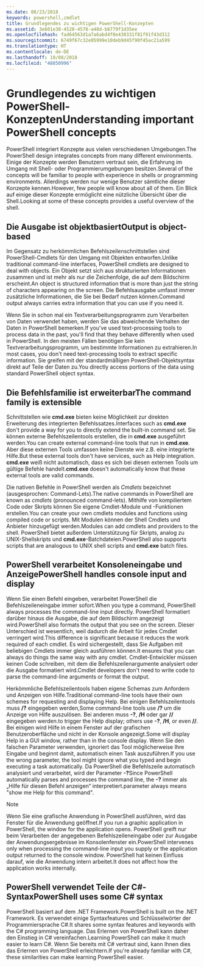 ```yaml
---
ms.date: 08/23/2018
keywords: powershell,cmdlet
title: Grundlegendes zu wichtigen PowerShell-Konzepten
ms.assetid: 3e601e38-4520-4578-a48d-b6779f1d35ee
ms.openlocfilehash: fad64563d1a7a6abd4f0e430331f81f91f43d312
ms.sourcegitcommit: 6749f67c32e05999e10deb9d45f90f45ac21a599
ms.translationtype: HT
ms.contentlocale: de-DE
ms.lasthandoff: 10/08/2018
ms.locfileid: "48850996"
---
```

# <a name="understanding-important-powershell-concepts"></a><span data-ttu-id="0f5af-103">Grundlegendes zu wichtigen PowerShell-Konzepten</span><span class="sxs-lookup"><span data-stu-id="0f5af-103">Understanding important PowerShell concepts</span></span>

<span data-ttu-id="0f5af-104">PowerShell integriert Konzepte aus vielen verschiedenen Umgebungen.</span><span class="sxs-lookup"><span data-stu-id="0f5af-104">The PowerShell design integrates concepts from many different environments.</span></span> <span data-ttu-id="0f5af-105">Einige der Konzepte werden Benutzern vertraut sein, die Erfahrung im Umgang mit Shell- oder Programmierumgebungen besitzen.</span><span class="sxs-lookup"><span data-stu-id="0f5af-105">Several of the concepts will be familiar to people with experience in shells or programming environments.</span></span> <span data-ttu-id="0f5af-106">Allerdings werden nur wenige Benutzer sämtliche dieser Konzepte kennen.</span><span class="sxs-lookup"><span data-stu-id="0f5af-106">However, few people will know about all of them.</span></span> <span data-ttu-id="0f5af-107">Ein Blick auf einige dieser Konzepte ermöglicht eine nützliche Übersicht über die Shell.</span><span class="sxs-lookup"><span data-stu-id="0f5af-107">Looking at some of these concepts provides a useful overview of the shell.</span></span>

## <a name="output-is-object-based"></a><span data-ttu-id="0f5af-108">Die Ausgabe ist objektbasiert</span><span class="sxs-lookup"><span data-stu-id="0f5af-108">Output is object-based</span></span>

<span data-ttu-id="0f5af-109">Im Gegensatz zu herkömmlichen Befehlszeilenschnittstellen sind PowerShell-Cmdlets für den Umgang mit Objekten entworfen.</span><span class="sxs-lookup"><span data-stu-id="0f5af-109">Unlike traditional command-line interfaces, PowerShell cmdlets are designed to deal with objects.</span></span>
<span data-ttu-id="0f5af-110">Ein Objekt setzt sich aus strukturierten Informationen zusammen und ist mehr als nur die Zeichenfolge, die auf dem Bildschirm erscheint.</span><span class="sxs-lookup"><span data-stu-id="0f5af-110">An object is structured information that is more than just the string of characters appearing on the screen.</span></span> <span data-ttu-id="0f5af-111">Die Befehlsausgabe umfasst immer zusätzliche Informationen, die Sie bei Bedarf nutzen können.</span><span class="sxs-lookup"><span data-stu-id="0f5af-111">Command output always carries extra information that you can use if you need it.</span></span>

<span data-ttu-id="0f5af-112">Wenn Sie in schon mal ein Textverarbeitungsprogramm zum Verarbeiten von Daten verwendet haben, werden Sie das abweichende Verhalten der Daten in PowerShell bemerken.</span><span class="sxs-lookup"><span data-stu-id="0f5af-112">If you've used text-processing tools to process data in the past, you'll find that they behave differently when used in PowerShell.</span></span> <span data-ttu-id="0f5af-113">In den meisten Fällen benötigen Sie kein Textverarbeitungsprogramm, um bestimmte Informationen zu extrahieren.</span><span class="sxs-lookup"><span data-stu-id="0f5af-113">In most cases, you don't need text-processing tools to extract specific information.</span></span> <span data-ttu-id="0f5af-114">Sie greifen mit der standardmäßigen PowerShell-Objektsyntax direkt auf Teile der Daten zu.</span><span class="sxs-lookup"><span data-stu-id="0f5af-114">You directly access portions of the data using standard PowerShell object syntax.</span></span>

## <a name="the-command-family-is-extensible"></a><span data-ttu-id="0f5af-115">Die Befehlsfamilie ist erweiterbar</span><span class="sxs-lookup"><span data-stu-id="0f5af-115">The command family is extensible</span></span>

<span data-ttu-id="0f5af-116">Schnittstellen wie **cmd.exe** bieten keine Möglichkeit zur direkten Erweiterung des integrierten Befehlssatzes.</span><span class="sxs-lookup"><span data-stu-id="0f5af-116">Interfaces such as **cmd.exe** don't provide a way for you to directly extend the built-in command set.</span></span> <span data-ttu-id="0f5af-117">Sie können externe Befehlszeilentools erstellen, die in **cmd.exe** ausgeführt werden.</span><span class="sxs-lookup"><span data-stu-id="0f5af-117">You can create external command-line tools that run in **cmd.exe**.</span></span> <span data-ttu-id="0f5af-118">Aber diese externen Tools umfassen keine Dienste wie z.B. eine integrierte Hilfe.</span><span class="sxs-lookup"><span data-stu-id="0f5af-118">But these external tools don't have services, such as Help integration.</span></span> <span data-ttu-id="0f5af-119">**cmd.exe** weiß nicht automatisch, dass es sich bei diesen externen Tools um gültige Befehle handelt.</span><span class="sxs-lookup"><span data-stu-id="0f5af-119">**cmd.exe** doesn't automatically know that these external tools are valid commands.</span></span>

<span data-ttu-id="0f5af-120">Die nativen Befehle in PowerShell werden als *Cmdlets* bezeichnet (ausgesprochen: Command-Lets).</span><span class="sxs-lookup"><span data-stu-id="0f5af-120">The native commands in PowerShell are known as *cmdlets* (pronounced command-lets).</span></span> <span data-ttu-id="0f5af-121">Mithilfe von kompiliertem Code oder Skripts können Sie eigene Cmdlet-Module und -Funktionen erstellen.</span><span class="sxs-lookup"><span data-stu-id="0f5af-121">You can create your own cmdlets modules and functions using compiled code or scripts.</span></span> <span data-ttu-id="0f5af-122">Mit Modulen können der Shell Cmdlets und Anbieter hinzugefügt werden.</span><span class="sxs-lookup"><span data-stu-id="0f5af-122">Modules can add cmdlets and providers to the shell.</span></span> <span data-ttu-id="0f5af-123">PowerShell bietet außerdem Unterstützung für Skripts, analog zu UNIX-Shellskripts und **cmd.exe**-Batchdateien.</span><span class="sxs-lookup"><span data-stu-id="0f5af-123">PowerShell also supports scripts that are analogous to UNIX shell scripts and **cmd.exe** batch files.</span></span>

## <a name="powershell-handles-console-input-and-display"></a><span data-ttu-id="0f5af-124">PowerShell verarbeitet Konsoleneingabe und Anzeige</span><span class="sxs-lookup"><span data-stu-id="0f5af-124">PowerShell handles console input and display</span></span>

<span data-ttu-id="0f5af-125">Wenn Sie einen Befehl eingeben, verarbeitet PowerShell die Befehlszeileneingabe immer sofort.</span><span class="sxs-lookup"><span data-stu-id="0f5af-125">When you type a command, PowerShell always processes the command-line input directly.</span></span> <span data-ttu-id="0f5af-126">PowerShell formatiert darüber hinaus die Ausgabe, die auf dem Bildschirm angezeigt wird.</span><span class="sxs-lookup"><span data-stu-id="0f5af-126">PowerShell also formats the output that you see on the screen.</span></span> <span data-ttu-id="0f5af-127">Dieser Unterschied ist wesentlich, weil dadurch die Arbeit für jedes Cmdlet verringert wird.</span><span class="sxs-lookup"><span data-stu-id="0f5af-127">This difference is significant because it reduces the work required of each cmdlet.</span></span> <span data-ttu-id="0f5af-128">Es wird sichergestellt, dass Sie Aufgaben mit beliebigen Cmdlets immer gleich ausführen können.</span><span class="sxs-lookup"><span data-stu-id="0f5af-128">It ensures that you can always do things the same way with any cmdlet.</span></span> <span data-ttu-id="0f5af-129">Cmdlet-Entwickler müssen keinen Code schreiben, mit dem die Befehlszeilenargumente analysiert oder die Ausgabe formatiert wird.</span><span class="sxs-lookup"><span data-stu-id="0f5af-129">Cmdlet developers don't need to write code to parse the command-line arguments or format the output.</span></span>

<span data-ttu-id="0f5af-130">Herkömmliche Befehlszeilentools haben eigene Schemas zum Anfordern und Anzeigen von Hilfe.</span><span class="sxs-lookup"><span data-stu-id="0f5af-130">Traditional command-line tools have their own schemes for requesting and displaying Help.</span></span> <span data-ttu-id="0f5af-131">Bei einigen Befehlszeilentools muss **/?** eingegeben werden,</span><span class="sxs-lookup"><span data-stu-id="0f5af-131">Some command-line tools use **/?**</span></span> <span data-ttu-id="0f5af-132">um die Anzeige von Hilfe auszulösen. Bei anderen muss **-?**, **/H** oder gar **//** eingegeben werden.</span><span class="sxs-lookup"><span data-stu-id="0f5af-132">to trigger the Help display; others use **-?**, **/H**, or even **//**.</span></span> <span data-ttu-id="0f5af-133">Bei einigen wird Hilfe in einem Fenster auf der grafischen Benutzeroberfläche und nicht in der Konsole angezeigt.</span><span class="sxs-lookup"><span data-stu-id="0f5af-133">Some will display Help in a GUI window, rather than in the console display.</span></span> <span data-ttu-id="0f5af-134">Wenn Sie den falschen Parameter verwenden, ignoriert das Tool möglicherweise Ihre Eingabe und beginnt damit, automatisch einen Task auszuführen.</span><span class="sxs-lookup"><span data-stu-id="0f5af-134">If you use the wrong parameter, the tool might ignore what you typed and begin executing a task automatically.</span></span>
<span data-ttu-id="0f5af-135">Da PowerShell die Befehlszeile automatisch analysiert und verarbeitet, wird der Parameter **-?**</span><span class="sxs-lookup"><span data-stu-id="0f5af-135">Since PowerShell automatically parses and processes the command line, the **-?**</span></span> <span data-ttu-id="0f5af-136">immer als „Hilfe für diesen Befehl anzeigen“ interpretiert.</span><span class="sxs-lookup"><span data-stu-id="0f5af-136">parameter always means "show me Help for this command".</span></span>

> [!NOTE]
> <span data-ttu-id="0f5af-137">Wenn Sie eine grafische Anwendung in PowerShell ausführen, wird das Fenster für die Anwendung geöffnet.</span><span class="sxs-lookup"><span data-stu-id="0f5af-137">If you run a graphic application in PowerShell, the window for the application opens.</span></span>
> <span data-ttu-id="0f5af-138">PowerShell greift nur beim Verarbeiten der angegebenen Befehlszeileneingabe oder zur Ausgabe der Anwendungsergebnisse im Konsolenfenster ein.</span><span class="sxs-lookup"><span data-stu-id="0f5af-138">PowerShell intervenes only when processing the command-line input you supply or the application output returned to the console window.</span></span> <span data-ttu-id="0f5af-139">PowerShell hat keinen Einfluss darauf, wie die Anwendung intern arbeitet.</span><span class="sxs-lookup"><span data-stu-id="0f5af-139">It does not affect how the application works internally.</span></span>

## <a name="powershell-uses-some-c-syntax"></a><span data-ttu-id="0f5af-140">PowerShell verwendet Teile der C#-Syntax</span><span class="sxs-lookup"><span data-stu-id="0f5af-140">PowerShell uses some C# syntax</span></span>

<span data-ttu-id="0f5af-141">PowerShell basiert auf dem .NET Framework.</span><span class="sxs-lookup"><span data-stu-id="0f5af-141">PowerShell is built on the .NET Framework.</span></span> <span data-ttu-id="0f5af-142">Es verwendet einige Syntaxfeatures und Schlüsselwörter der Programmiersprache C#.</span><span class="sxs-lookup"><span data-stu-id="0f5af-142">It shares some syntax features and keywords with the C# programming language.</span></span> <span data-ttu-id="0f5af-143">Das Erlernen von PowerShell kann daher den Einstieg in C# vereinfachen.</span><span class="sxs-lookup"><span data-stu-id="0f5af-143">Learning PowerShell can make it much easier to learn C#.</span></span> <span data-ttu-id="0f5af-144">Wenn Sie bereits mit C# vertraut sind, kann Ihnen dies das Erlernen von PowerShell erleichtern.</span><span class="sxs-lookup"><span data-stu-id="0f5af-144">If you're already familiar with C#, these similarities can make learning PowerShell easier.</span></span>

